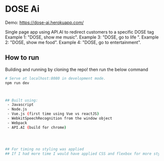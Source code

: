 # DOSE Ai 



Demo: https://dose-ai.herokuapp.com/




Single page app using API.AI to redirect customers to a specific DOSE tag
Example 1: "DOSE, show me music".
Example 3: "DOSE, go to life ".
Example 2: "DOSE, show me food".
Example 4: "DOSE, go to entertainment".



## How to run

Building and running by cloning the repo! then run the below command

``` bash
# Serve at localhost:8080 in development mode.
npm run dev



## Built using:
 - Javascript
 - Node.js
 - Vue.js (first time using Vue vs reactJS)
 - WebkitSpeechRecognition from the window object 
 - Webpack
 - API.AI (build for chrome)




## For timing no styling was applied
## If I had more time I would have applied CSS and flexbox for more style
